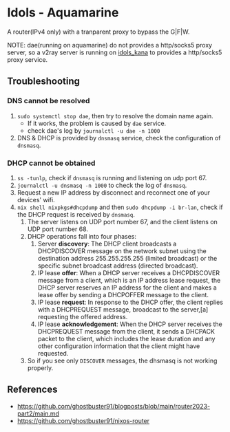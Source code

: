 # Idols - Aquamarine

A router(IPv4 only) with a tranparent proxy to bypass the G|F|W.

NOTE: dae(running on aquamarine) do not provides a http/socks5 proxy server, so a v2ray server is running on [idols_kana](../idols_kana/proxy.nix) to provides a http/socks5 proxy service.

## Troubleshooting

### DNS cannot be resolved

1. `sudo systemctl stop dae`, then try to resolve the domain name again.
   - If it works, the problem is caused by `dae` service.
   - check dae's log by `journalctl -u dae -n 1000`
1. DNS & DHCP is provided by `dnsmasq` service, check the configuration of `dnsmasq`.

### DHCP cannot be obtained

1. `ss -tunlp`, check if `dnsmasq` is running and listening on udp port 67.
1. `journalctl -u dnsmasq -n 1000` to check the log of `dnsmasq`.
1. Request a new IP address by disconnect and reconnect one of your devices' wifi.
1. `nix shell nixpkgs#dhcpdump` and then `sudo dhcpdump -i br-lan`, check if the DHCP request is received by `dnsmasq`.
   1. The server listens on UDP port number 67, and the client listens on UDP port number 68.
   1. DHCP operations fall into four phases:
      1. Server **discovery**: The DHCP client broadcasts a DHCPDISCOVER message on the network subnet using the destination address 255.255.255.255 (limited broadcast) or the specific subnet broadcast address (directed broadcast).
      1. IP lease **offer**: When a DHCP server receives a DHCPDISCOVER message from a client, which is an IP address lease request, the DHCP server reserves an IP address for the client and makes a lease offer by sending a DHCPOFFER message to the client.
      1. IP lease **request**: In response to the DHCP offer, the client replies with a DHCPREQUEST message, broadcast to the server,[a] requesting the offered address.
      1. IP lease **acknowledgement**: When the DHCP server receives the DHCPREQUEST message from the client, it sends a DHCPACK packet to the client, which includes the lease duration and any other configuration information that the client might have requested.
   1. So if you see only `DISCOVER` messages, the dhsmasq is not working properly.


## References

- <https://github.com/ghostbuster91/blogposts/blob/main/router2023-part2/main.md>
- <https://github.com/ghostbuster91/nixos-router>


